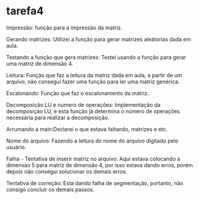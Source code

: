 # tarefa4

Impressão: função para a impressão da matriz.

Gerando matrizes: Utilizei a função para gerar matrizes aleátorias dada em aula.

Testando a função que gera matrizes: Testei usando a função para gerar uma matriz de dimensão 4.

Leitura: Função que faz a leitura da matriz dada em aula, a partir de um arquivo, não consegui fazer uma função para ler uma matriz genérica.

Escalonando: Função que faz o escalonamento da matriz.

Decomposição LU e numero de operações: Implementação da decomposição LU, e esta função já determina o número de operações necessária para realizar a decomposição.

Arrumando a main:Declarei o que estava faltando, matrizes e etc.

Nome do arquivo: Fazendo a leitura do nome do arquivo digitado pelo usuário.

Falha - Tentativa de inserir matriz no arquivo: Aqui estava colocando a dimensão 5 para matriz de dimensão 4, por isso estava dando erros, porém depois não consegui solucionar os demais erros.

Tentativa de correção: Esta dando falha de segmentação, portanto, não consigo concluir os demais passos.


